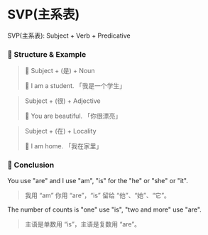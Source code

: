 # SVP(主系表)

SVP(主系表): Subject + Verb + Predicative

### 🚩 Structure & Example

> 🎈 Subject + (是) + Noun
>
> 🌰 I am a student. 「我是一个学生」

> Subject + (很) + Adjective
>
> 🌰 You are beautiful. 「你很漂亮」

> Subject + (在) + Locality
>
> 🌰 I am home. 「我在家里」

### 🚩 Conclusion

You use "are" and I use "am", "is" for the "he" or "she" or "it".

> 我用 “am” 你用 “are”，“is” 留给 “他”、“她”、“它”。

The number of counts is "one" use "is", "two and more" use "are".

> 主语是单数用 “is”，主语是复数用 “are”。
